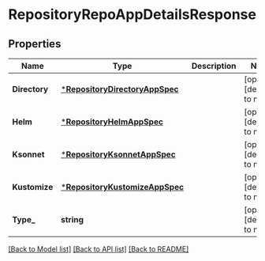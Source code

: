 # RepositoryRepoAppDetailsResponse

## Properties
Name | Type | Description | Notes
------------ | ------------- | ------------- | -------------
**Directory** | [***RepositoryDirectoryAppSpec**](repositoryDirectoryAppSpec.md) |  | [optional] [default to null]
**Helm** | [***RepositoryHelmAppSpec**](repositoryHelmAppSpec.md) |  | [optional] [default to null]
**Ksonnet** | [***RepositoryKsonnetAppSpec**](repositoryKsonnetAppSpec.md) |  | [optional] [default to null]
**Kustomize** | [***RepositoryKustomizeAppSpec**](repositoryKustomizeAppSpec.md) |  | [optional] [default to null]
**Type_** | **string** |  | [optional] [default to null]

[[Back to Model list]](../README.md#documentation-for-models) [[Back to API list]](../README.md#documentation-for-api-endpoints) [[Back to README]](../README.md)


